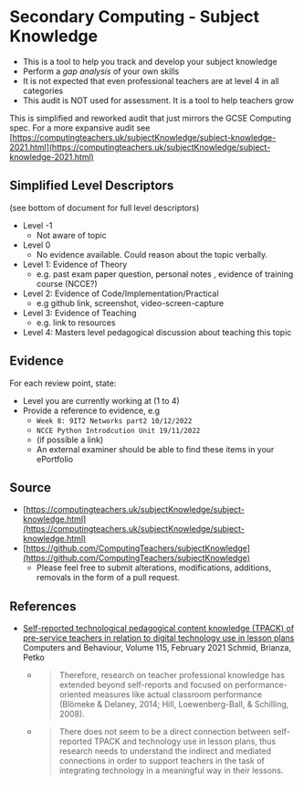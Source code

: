 Secondary Computing - Subject Knowledge
=======================================

* This is a tool to help you track and develop your subject knowledge
* Perform a _gap analysis_ of your own skills
* It is not expected that even professional teachers are at level 4 in all categories
* This audit is NOT used for assessment. It is a tool to help teachers grow

This is simplified and reworked audit that just mirrors the GCSE Computing spec. For a more expansive audit see [https://computingteachers.uk/subjectKnowledge/subject-knowledge-2021.html](https://computingteachers.uk/subjectKnowledge/subject-knowledge-2021.html)



Simplified Level Descriptors
----------------------------
(see bottom of document for full level descriptors)
* Level -1
    * Not aware of topic
* Level 0
    * No evidence available. Could reason about the topic verbally.
* Level 1: Evidence of Theory
    * e.g. past exam paper question, personal notes , evidence of training course (NCCE?)
* Level 2: Evidence of Code/Implementation/Practical
    * e.g github link, screenshot, video-screen-capture
* Level 3: Evidence of Teaching
    * e.g. link to resources
* Level 4: Masters level pedagogical discussion about teaching this topic


Evidence
--------

For each review point, state:
* Level you are currently working at (1 to 4)
* Provide a reference to evidence, e.g
    * `Week 8: 9IT2 Networks part2 10/12/2022`
    * `NCCE Python Introdcution Unit 19/11/2022`
    * (if possible a link)
    * An external examiner should be able to find these items in your ePortfolio


Source
------

* [https://computingteachers.uk/subjectKnowledge/subject-knowledge.html](https://computingteachers.uk/subjectKnowledge/subject-knowledge.html)
* [https://github.com/ComputingTeachers/subjectKnowledge](https://github.com/ComputingTeachers/subjectKnowledge)
    * Please feel free to submit alterations, modifications, additions, removals in the form of a pull request.

References
----------
* [Self-reported technological pedagogical content knowledge (TPACK) of pre-service teachers in relation to digital technology use in lesson plans](https://www.sciencedirect.com/science/article/pii/S0747563220303332) Computers and Behaviour, Volume 115, February 2021 Schmid, Brianza, Petko
    * > Therefore, research on teacher professional knowledge has extended beyond self-reports and focused on performance-oriented measures like actual classroom performance (Blömeke & Delaney, 2014; Hill, Loewenberg-Ball, & Schilling, 2008).
    * > There does not seem to be a direct connection between self-reported TPACK and technology use in lesson plans, thus research needs to understand the indirect and mediated connections in order to support teachers in the task of integrating technology in a meaningful way in their lessons.
